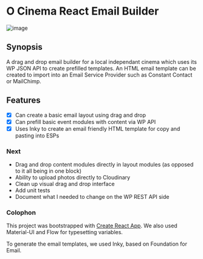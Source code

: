 # O Cinema React Email Builder
![image](https://user-images.githubusercontent.com/33945/69481102-1edd3080-0ddc-11ea-8c98-96eac3792c63.png)

## Synopsis
A drag and drop email builder for a local independant cinema which uses its WP JSON API to create prefilled templates. An HTML email template can be created to import into an Email Service Provider such as Constant Contact or MailChimp.

## Features
 - [x] Can create a basic email layout using drag and drop
 - [x] Can prefill basic event modules with content via WP API
 - [x] Uses Inky to create an email friendly HTML template for copy and pasting into ESPs

### Next
 - Drag and drop content modules directly in layout modules (as opposed to it all being in one block)
 - Ability to upload photos directly to Cloudinary
 - Clean up visual drag and drop interface
 - Add unit tests
 - Document what I needed to change on the WP REST API side

### Colophon
This project was bootstrapped with [Create React App](https://github.com/facebook/create-react-app). We also used Material-UI and Flow for typesetting variables.

To generate the email templates, we used Inky, based on Foundation for Email.
